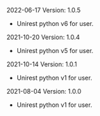 2022-06-17 Version: 1.0.5
- Unirest python v6 for user.

2021-10-20 Version: 1.0.4
- Unirest python v5 for user.

2021-10-14 Version: 1.0.1
- Unirest python v1 for user.

2021-08-04 Version: 1.0.0
- Unirest python v1 for user.

